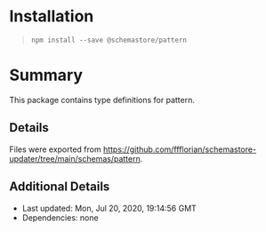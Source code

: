 # Installation
> `npm install --save @schemastore/pattern`

# Summary
This package contains type definitions for pattern.

## Details
Files were exported from https://github.com/ffflorian/schemastore-updater/tree/main/schemas/pattern.

## Additional Details
* Last updated: Mon, Jul 20, 2020, 19:14:56 GMT
* Dependencies: none
